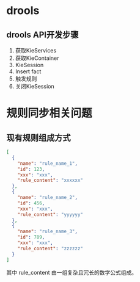 # drools
## drools API开发步骤
1. 获取KieServices
2. 获取KieContainer
3. KieSession
4. Insert fact
5. 触发规则
6. 关闭KieSession

# 规则同步相关问题
## 现有规则组成方式
```json
[
  {
    "name": "rule_name_1",
    "id": 123,
    "xxx": "xxx",
    "rule_content": "xxxxxx"
  },
  {
    "name": "rule_name_2",
    "id": 456,
    "xxx": "xxx",
    "rule_content": "yyyyyy"
  },
  {
    "name": "rule_name_3",
    "id": 789,
    "xxx": "xxx",
    "rule_content": "zzzzzz"
  }
]
```
其中 rule_content 由一组复杂且冗长的数学公式组成。